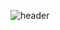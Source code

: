 ![header](https://capsule-render.vercel.app/api?type=soft&color=DDD8D2&height=150&section=header&text=&fontColor=46316C&fontSize=70&animation=fadeIn&fontAlignY=55)
